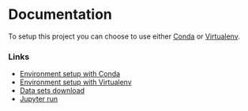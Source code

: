 # Documentation

To setup this project you can choose to use either [Conda] or [Virtualenv].


### Links

- [Environment setup with Conda](env-setup-conda.md)
- [Environment setup with Virtualenv](env-setup-venv.md)
- [Data sets download](data-sets-download.md)
- [Jupyter run](jupyter-notebook-run.md)


[Conda]: https://conda.io
[Virtualenv]: https://virtualenv.pypa.io